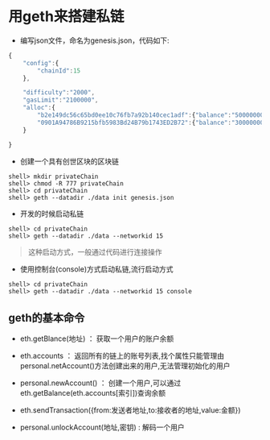 # 用geth来搭建私链

* 编写json文件，命名为genesis.json，代码如下:


```javascript
{
    "config":{
        "chainId":15
    },

    "difficulty":"2000",
    "gasLimit":"2100000",
    "alloc":{
        "b2e149dc56c65bd0ee10c76fb7a92b140cec1adf":{"balance":"5000000000000000000"},
        "0901A94786B9215bfb5983Bd24B79b1743ED2B72":{"balance":"3000000000000000000"}
    }

}
```


* 创建一个具有创世区块的区块链

```
shell> mkdir privateChain
shell> chmod -R 777 privateChain
shell> cd privateChain
shell> geth --datadir ./data init genesis.json
```


* 开发的时候启动私链

```
shell> cd privateChain
shell> geth --datadir ./data --networkid 15 
```

> 这种启动方式，一般通过代码进行连接操作


* 使用控制台(console)方式启动私链,流行启动方式

```
shell> cd privateChain
shell> geth --datadir ./data --networkid 15 console
```


## geth的基本命令

* eth.getBlance(地址) ： 获取一个用户的账户余额

* eth.accounts ： 返回所有的链上的账号列表,找个属性只能管理由personal.netAccount()方法创建出来的用户,无法管理初始化的用户

* personal.newAccount() ： 创建一个用户,可以通过eth.getBalance(eth.accounts[索引])查询余额

* eth.sendTransaction({from:发送者地址,to:接收者的地址,value:金额})

* personal.unlockAccount(地址,密钥) : 解码一个用户
